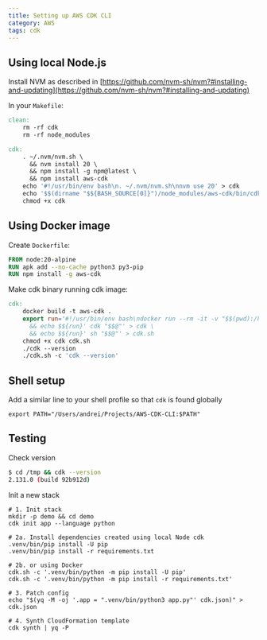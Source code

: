 ```yaml
---
title: Setting up AWS CDK CLI
category: AWS
tags: cdk
---
```


## Using local Node.js

Install NVM as described in 
[https://github.com/nvm-sh/nvm?#installing-and-updating](https://github.com/nvm-sh/nvm?#installing-and-updating)

In your `Makefile`:

```makefile
clean:
	rm -rf cdk
	rm -rf node_modules

cdk:
	. ~/.nvm/nvm.sh \
	  && nvm install 20 \
	  && npm install -g npm@latest \
	  && npm install aws-cdk
	echo '#!/usr/bin/env bash\n. ~/.nvm/nvm.sh\nnvm use 20' > cdk
	echo '$$(dirname "$${BASH_SOURCE[0]}")/node_modules/aws-cdk/bin/cdk $$*' >> cdk
	chmod +x cdk
```

## Using Docker image

Create `Dockerfile`:

```dockerfile
FROM node:20-alpine
RUN apk add --no-cache python3 py3-pip
RUN npm install -g aws-cdk
```

Make cdk binary running cdk image:

```makefile
cdk:
	docker build -t aws-cdk .
	export run='#!/usr/bin/env bash\ndocker run --rm -it -v "$$(pwd):/home" -w /home aws-cdk' \
	  && echo $${run}' cdk "$$@"' > cdk \
	  && echo $${run}' sh "$$@"' > cdk.sh
	chmod +x cdk cdk.sh
	./cdk --version
	./cdk.sh -c 'cdk --version'
```

## Shell setup

Add a similar line to your shell profile so that `cdk` is found globally

```shell
export PATH="/Users/andrei/Projects/AWS-CDK-CLI:$PATH"
```

## Testing

Check version

```sh
$ cd /tmp && cdk --version
2.131.0 (build 92b912d)
```

Init a new stack

```shell
# 1. Init stack
mkdir -p demo && cd demo
cdk init app --language python

# 2a. Install dependencies created using local Node cdk
.venv/bin/pip install -U pip
.venv/bin/pip install -r requirements.txt

# 2b. or using Docker
cdk.sh -c '.venv/bin/python -m pip install -U pip'
cdk.sh -c '.venv/bin/python -m pip install -r requirements.txt'

# 3. Patch config
echo "$(yq -M -oj '.app = ".venv/bin/python3 app.py"' cdk.json)" > cdk.json

# 4. Synth CloudFormation template
cdk synth | yq -P
```
